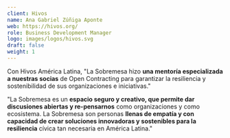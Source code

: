```yaml
---
client: Hivos
name: Ana Gabriel Zúñiga Aponte
web: https://hivos.org/
role: Business Development Manager
logo: images/logos/hivos.svg
draft: false
weight: 1
---
```


Con Hivos América Latina, "La Sobremesa hizo **una mentoría especializada a nuestras socias** de Open Contracting para garantizar la resiliencia y sostenibilidad de sus organizaciones e iniciativas."

"La Sobremesa es un **espacio seguro y creativo, que permite dar discusiones abiertas y re-pensarnos** como organizaciones y como ecosistema. La Sobremesa son personas **llenas de empatía y con capacidad de crear soluciones innovadoras y sostenibles para la resiliencia** cívica tan necesaria en América Latina."